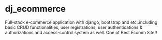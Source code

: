 # dj_ecommerce

Full-stack e-commerce application with django, bootstrap and etc..including basic CRUD functionalities, user registrations, user authentications &amp; authorizations and access-control system as well.
One of Best Ecomm Site!!
